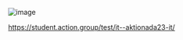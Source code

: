 ![image](https://github.com/LU1SAAA/LUISKAMPOSALISIYAALGORITM/assets/144117524/5980c173-207f-4192-8214-f669bb5b04ce) 

https://student.action.group/test/it--aktionada23-it/
